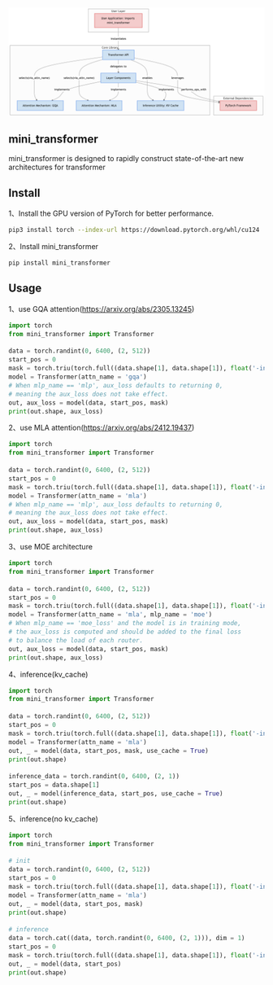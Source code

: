 <img src = './Architecture diagram.png'/>

## mini_transformer
mini_transformer is designed to rapidly construct state-of-the-art new architectures for transformer

## Install
1、Install the GPU version of PyTorch for better performance.
```bash
pip3 install torch --index-url https://download.pytorch.org/whl/cu124
```
2、Install mini_transformer
```bash
pip install mini_transformer
```

## Usage
1、use GQA attention(https://arxiv.org/abs/2305.13245)
```python
import torch
from mini_transformer import Transformer

data = torch.randint(0, 6400, (2, 512))
start_pos = 0
mask = torch.triu(torch.full((data.shape[1], data.shape[1]), float('-inf')), 1)
model = Transformer(attn_name = 'gqa')
# When mlp_name == 'mlp', aux_loss defaults to returning 0, 
# meaning the aux_loss does not take effect.
out, aux_loss = model(data, start_pos, mask)
print(out.shape, aux_loss)
```

2、use MLA attention(https://arxiv.org/abs/2412.19437)
```python
import torch
from mini_transformer import Transformer

data = torch.randint(0, 6400, (2, 512))
start_pos = 0
mask = torch.triu(torch.full((data.shape[1], data.shape[1]), float('-inf')), 1)
model = Transformer(attn_name = 'mla')
# When mlp_name == 'mlp', aux_loss defaults to returning 0, 
# meaning the aux_loss does not take effect.
out, aux_loss = model(data, start_pos, mask)
print(out.shape, aux_loss)
```

3、use MOE architecture
```python
import torch
from mini_transformer import Transformer

data = torch.randint(0, 6400, (2, 512))
start_pos = 0
mask = torch.triu(torch.full((data.shape[1], data.shape[1]), float('-inf')), 1)
model = Transformer(attn_name = 'mla', mlp_name = 'moe')
# When mlp_name == 'moe_loss' and the model is in training mode, 
# the aux_loss is computed and should be added to the final loss 
# to balance the load of each router.
out, aux_loss = model(data, start_pos, mask)
print(out.shape, aux_loss)
```

4、inference(kv_cache)
```python
import torch
from mini_transformer import Transformer

data = torch.randint(0, 6400, (2, 512))
start_pos = 0
mask = torch.triu(torch.full((data.shape[1], data.shape[1]), float('-inf')), 1)
model = Transformer(attn_name = 'mla')
out, _ = model(data, start_pos, mask, use_cache = True)
print(out.shape)

inference_data = torch.randint(0, 6400, (2, 1))
start_pos = data.shape[1]
out, _ = model(inference_data, start_pos, use_cache = True)
print(out.shape)
```

5、inference(no kv_cache)
```python
import torch
from mini_transformer import Transformer

# init
data = torch.randint(0, 6400, (2, 512))
start_pos = 0
mask = torch.triu(torch.full((data.shape[1], data.shape[1]), float('-inf')), 1)
model = Transformer(attn_name = 'mla')
out, _ = model(data, start_pos, mask)
print(out.shape)

# inference
data = torch.cat((data, torch.randint(0, 6400, (2, 1))), dim = 1)
start_pos = 0
mask = torch.triu(torch.full((data.shape[1], data.shape[1]), float('-inf')), 1)
out, _ = model(data, start_pos)
print(out.shape)
```